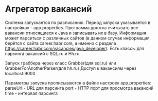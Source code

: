 # Агрегатор вакансий

Система запускается по расписанию. Период запуска указывается в настройках - app.properties. Программа должна считывать все вакансии относящиеся к Java и записывать их в базу. Информация может парситься с различных сайтов (в данном случае информация берётся с сайта career.habr.com, а именно с раздела https://career.habr.com/vacancies/java_developer). Есть классы для парсинга вакансий с SQL.ru и Hh.ru

Запуск граббера через класс Grabber(для sql.ru) или GrabberForAnotherParser(для hh.ru)
Доступ к вакансиям через localhost:9000

Параметры запуска прописываются в файле настроек app.properties:
parseUrl - URL для парсинга
port - HTTP порт для просмотра вакансий
time - интервал парсинга
